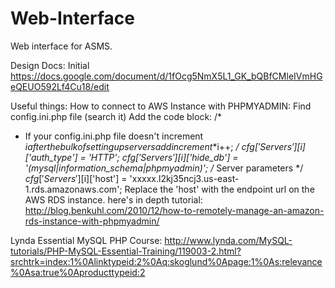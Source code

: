 # Web-Interface
Web interface for ASMS.


Design Docs:
  Initial https://docs.google.com/document/d/1fOcg5NmX5L1_GK_bQBfCMleIVmHGeQEUO592Lf4Cu18/edit 




Useful things:
How to connect to AWS Instance with PHPMYADMIN:
Find config.ini.php file (search it)
Add the code block:
/*
 * If your config.ini.php file doesn't increment $i after the bulk of setting up servers add increment
 *$i++;
 */
$cfg['Servers'][$i]['auth_type'] = 'HTTP';
    $cfg['Servers'][$i]['hide_db'] = '(mysql|information_schema|phpmyadmin)';
    /* Server parameters */
    $cfg['Servers'][$i]['host'] = 'xxxxx.l2kj35ncj3.us-east-1.rds.amazonaws.com';
Replace the 'host' with the endpoint url on the AWS RDS instance.
here's in depth tutorial:
http://blog.benkuhl.com/2010/12/how-to-remotely-manage-an-amazon-rds-instance-with-phpmyadmin/ 

Lynda Essential MySQL PHP Course: http://www.lynda.com/MySQL-tutorials/PHP-MySQL-Essential-Training/119003-2.html?srchtrk=index:1%0Alinktypeid:2%0Aq:skoglund%0Apage:1%0As:relevance%0Asa:true%0Aproducttypeid:2

